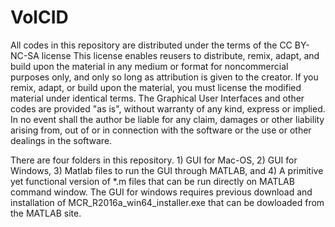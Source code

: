 # VolCID
All codes in this repository are distributed under the terms of the CC BY-NC-SA license
This license enables reusers to distribute, remix, adapt, and build upon the material in any medium or format for noncommercial purposes only, and only so long as attribution is given to the creator. If you remix, adapt, or build upon the material, you must license the modified material under identical terms. 
The Graphical User Interfaces and other codes are provided "as is", without warranty of any kind, express or implied. In no event shall the author be liable for any claim, damages or other liability arising from, out of or in connection with the software or the use or other dealings in the software.

There are four folders in this repository. 1) GUI for Mac-OS, 2) GUI for Windows, 3) Matlab files to run the GUI through MATLAB, and 4) A primitive yet functional version of *.m files that can be run directly on MATLAB command window. The GUI for windows requires previous download and installation of MCR_R2016a_win64_installer.exe that can be dowloaded from the MATLAB site. 
